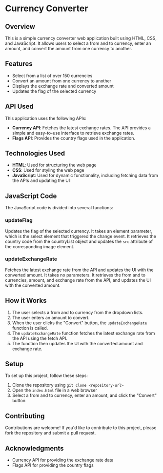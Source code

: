 # Currency Converter

## Overview
This is a simple currency converter web application built using HTML, CSS, and JavaScript. It allows users to select a from and to currency, enter an amount, and convert the amount from one currency to another.

## Features
- Select from a list of over 150 currencies
- Convert an amount from one currency to another
- Displays the exchange rate and converted amount
- Updates the flag of the selected currency

## API Used
This application uses the following APIs:
- **Currency API**: Fetches the latest exchange rates. The API provides a simple and easy-to-use interface to retrieve exchange rates.
- **Flags API**: Provides the country flags used in the application.

## Technologies Used
- **HTML**: Used for structuring the web page
- **CSS**: Used for styling the web page
- **JavaScript**: Used for dynamic functionality, including fetching data from the APIs and updating the UI

## JavaScript Code
The JavaScript code is divided into several functions:

### updateFlag
Updates the flag of the selected currency. It takes an element parameter, which is the select element that triggered the change event. It retrieves the country code from the countryList object and updates the `src` attribute of the corresponding image element.

### updateExchangeRate
Fetches the latest exchange rate from the API and updates the UI with the converted amount. It takes no parameters. It retrieves the from and to currencies, amount, and exchange rate from the API, and updates the UI with the converted amount.

## How it Works
1. The user selects a from and to currency from the dropdown lists.
2. The user enters an amount to convert.
3. When the user clicks the "Convert" button, the `updateExchangeRate` function is called.
4. The `updateExchangeRate` function fetches the latest exchange rate from the API using the fetch API.
5. The function then updates the UI with the converted amount and exchange rate.

## Setup
To set up this project, follow these steps:
1. Clone the repository using `git clone <repository-url>`
2. Open the `index.html` file in a web browser
3. Select a from and to currency, enter an amount, and click the "Convert" button

## Contributing
Contributions are welcome! If you'd like to contribute to this project, please fork the repository and submit a pull request.

## Acknowledgments
- Currency API for providing the exchange rate data
- Flags API for providing the country flags
